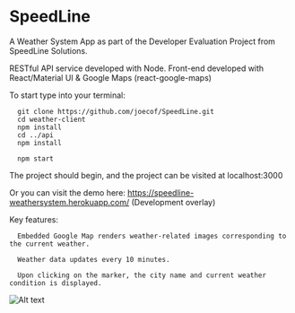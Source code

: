 # SpeedLine

A Weather System App as part of the Developer Evaluation Project from SpeedLine Solutions.

RESTful API service developed with Node. 
Front-end developed with React/Material UI & Google Maps (react-google-maps)

To start type into your terminal: 

      git clone https://github.com/joecof/SpeedLine.git
      cd weather-client 
      npm install 
      cd ../api 
      npm install 
  
      npm start

 The project should begin, and the project can be visited at localhost:3000 
 
 Or you can visit the demo here: https://speedline-weathersystem.herokuapp.com/  (Development overlay)
  
Key features: 

      Embedded Google Map renders weather-related images corresponding to the current weather. 

      Weather data updates every 10 minutes. 

      Upon clicking on the marker, the city name and current weather condition is displayed.
  

![Alt text](https://i.ibb.co/t8pWDj5/Screen-Shot-2020-02-06-at-11-40-59-PM.png "When Clicking a Marker")
